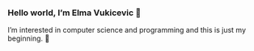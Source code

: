 ### Hello world, I’m Elma Vukicevic 🦋 <br /> ###
I’m interested in computer science and programming and this is just my beginning. 🌱 
